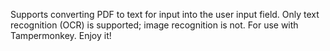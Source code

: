 Supports converting PDF to text for input into the user input field.
Only text recognition (OCR) is supported; image recognition is not.
For use with Tampermonkey.
Enjoy it!
